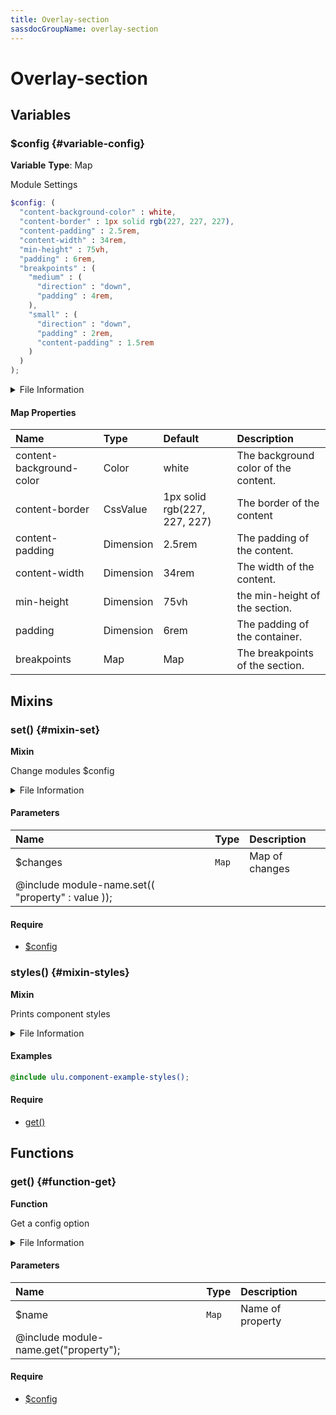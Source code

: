 ```yaml
---
title: Overlay-section
sassdocGroupName: overlay-section
---
```



# Overlay-section

<div class="type-large">



</div>



## Variables




<div class="sassdoc-item-header">

###  $config {#variable-config}

  <div class="sassdoc-item-header__labels">
    <span class="tag tag--primary"><strong>Variable</strong></span> <span class="tag"><strong>Type</strong>: Map</span>
  </div>

</div>

  

Module Settings
    
    

``` scss
$config: (
  "content-background-color" : white,
  "content-border" : 1px solid rgb(227, 227, 227),
  "content-padding" : 2.5rem,
  "content-width" : 34rem,
  "min-height" : 75vh,
  "padding" : 6rem,
  "breakpoints" : (
    "medium" : (
      "direction" : "down",
      "padding" : 4rem,
    ),
    "small" : (
      "direction" : "down",
      "padding" : 2rem,
      "content-padding" : 1.5rem
    )
  )
);
```
  


<details>
  <summary>File Information</summary>
  
- **File:** _overlay-section.scss
- **Group:** overlay-section
- **Type:** variable
- **Lines (comments):** 12-20
- **Lines (code):** 22-40

</details>

    

#### Map Properties


|Name|Type|Default|Description|
|:--|:--|:--|:--|
|content-background-color|Color|white|The background color of the content.|
|content-border|CssValue|1px solid rgb(227, 227, 227)|The border of the content|
|content-padding|Dimension|2.5rem|The padding of the content.|
|content-width|Dimension|34rem|The width of the content.|
|min-height|Dimension|75vh|the min-height of the section.|
|padding|Dimension|6rem|The padding of the container.|
|breakpoints|Map|Map|The breakpoints of the section.|

    
  

## Mixins




<div class="sassdoc-item-header">

###  set() {#mixin-set}

  <div class="sassdoc-item-header__labels">
    <span class="tag tag--primary"><strong>Mixin</strong></span>
  </div>

</div>

  

Change modules $config
    
    


<details>
  <summary>File Information</summary>
  
- **File:** _overlay-section.scss
- **Group:** overlay-section
- **Type:** mixin
- **Lines (comments):** 42-44
- **Lines (code):** 46-48

</details>

    

#### Parameters


|Name|Type|Description|
|:--|:--|:--|
|$changes|`Map`|Map of changes
  @include module-name.set(( "property" : value ));|

    

#### Require

- [$config](/sass/components/accordion/#variable-config)
  


<div class="sassdoc-item-header">

###  styles() {#mixin-styles}

  <div class="sassdoc-item-header__labels">
    <span class="tag tag--primary"><strong>Mixin</strong></span>
  </div>

</div>

  

Prints component styles
    
    


<details>
  <summary>File Information</summary>
  
- **File:** _overlay-section.scss
- **Group:** overlay-section
- **Type:** mixin
- **Lines (comments):** 58-60
- **Lines (code):** 62-119

</details>

    

#### Examples

      


``` scss
@include ulu.component-example-styles();
```
  



      

#### Require

- [get()](/sass/components/accordion/#function-get)
  
  

## Functions




<div class="sassdoc-item-header">

###  get() {#function-get}

  <div class="sassdoc-item-header__labels">
    <span class="tag tag--primary"><strong>Function</strong></span>
  </div>

</div>

  

Get a config option
    
    


<details>
  <summary>File Information</summary>
  
- **File:** _overlay-section.scss
- **Group:** overlay-section
- **Type:** function
- **Lines (comments):** 50-52
- **Lines (code):** 54-56

</details>

    

#### Parameters


|Name|Type|Description|
|:--|:--|:--|
|$name|`Map`|Name of property
  @include module-name.get("property");|

    

#### Require

- [$config](/sass/components/accordion/#variable-config)
  
  
  
